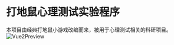 # 打地鼠心理测试实验程序
本项目由经典打地鼠小游戏改编而来，被用于心理测试相关的科研项目。
![Vue2Preview](https://tva1.sinaimg.cn/large/008i3skNly1gqh9ti80i2g30rw0io7wk.gif)